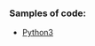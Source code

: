 ### Samples of code:

-  [Python3](https://github.com/rtviii/poly_pleio_sim/blob/master/recomb.py)

